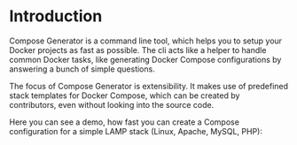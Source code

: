 # Introduction
Compose Generator is a command line tool, which helps you to setup your Docker projects as fast as possible. The cli acts like a helper to handle common Docker tasks, like generating Docker Compose configurations by answering a bunch of simple questions.

The focus of Compose Generator is extensibility. It makes use of predefined stack templates for Docker Compose, which can be created by contributors, even without looking into the source code.

Here you can see a demo, how fast you can create a Compose configuration for a simple LAMP stack (Linux, Apache, MySQL, PHP):

<script id="asciicast-mI4r7OhiHmo9urmhJXbupNgH1" src="https://asciinema.org/a/385826.js" async></script>